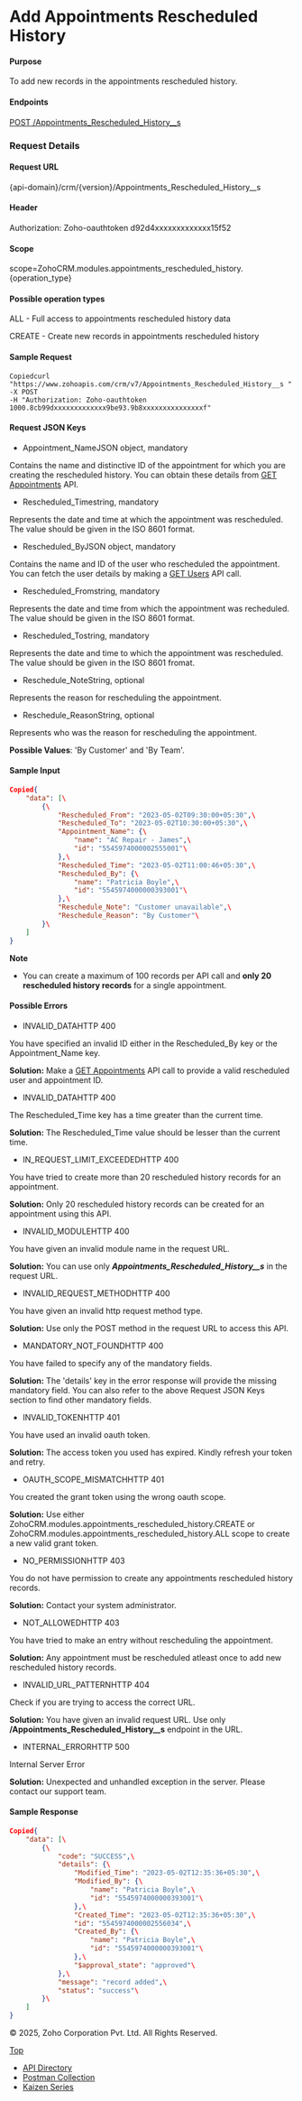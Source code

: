 
# Add Appointments Rescheduled History

#### Purpose

To add new records in the appointments rescheduled history.

#### Endpoints

[POST /Appointments\_Rescheduled\_History\_\_s](https://www.zoho.com/crm/developer/docs/api/v7/add-appointments-rescheduled-history.html)

### Request Details

#### Request URL

{api-domain}/crm/{version}/Appointments\_Rescheduled\_History\_\_s

#### Header

Authorization: Zoho-oauthtoken d92d4xxxxxxxxxxxxx15f52

#### Scope

scope=ZohoCRM.modules.appointments\_rescheduled\_history.{operation\_type}

#### Possible operation types

ALL - Full access to appointments rescheduled history data

CREATE - Create new records in appointments rescheduled history

#### Sample Request

``` curl
Copiedcurl "https://www.zohoapis.com/crm/v7/Appointments_Rescheduled_History__s "
-X POST
-H "Authorization: Zoho-oauthtoken 1000.8cb99dxxxxxxxxxxxxx9be93.9b8xxxxxxxxxxxxxxxf"
```

#### Request JSON Keys

- Appointment\_NameJSON object, mandatory



Contains the name and distinctive ID of the appointment for which you are creating the rescheduled history. You can obtain these details from [GET Appointments](https://www.zoho.com/crm/developer/docs/api/v7/get-appointments.html) API.

- Rescheduled\_Timestring, mandatory



Represents the date and time at which the appointment was rescheduled. The value should be given in the ISO 8601 format.

- Rescheduled\_ByJSON object, mandatory



Contains the name and ID of the user who rescheduled the appointment. You can fetch the user details by making a [GET Users](https://www.zoho.com/crm/developer/docs/api/v7/get-users.html) API call.

- Rescheduled\_Fromstring, mandatory



Represents the date and time from which the appointment was recheduled. The value should be given in the ISO 8601 format.

- Rescheduled\_Tostring, mandatory



Represents the date and time to which the appointment was rescheduled. The value should be given in the ISO 8601 fromat.

- Reschedule\_NoteString, optional



Represents the reason for rescheduling the appointment.

- Reschedule\_ReasonString, optional



Represents who was the reason for rescheduling the appointment.

**Possible Values**: 'By Customer' and 'By Team'.


#### Sample Input

``` json
Copied{
    "data": [\
        {\
            "Rescheduled_From": "2023-05-02T09:30:00+05:30",\
            "Rescheduled_To": "2023-05-02T10:30:00+05:30",\
            "Appointment_Name": {\
                "name": "AC Repair - James",\
                "id": "5545974000002555001"\
            },\
            "Rescheduled_Time": "2023-05-02T11:00:46+05:30",\
            "Rescheduled_By": {\
                "name": "Patricia Boyle",\
                "id": "5545974000000393001"\
            },\
            "Reschedule_Note": "Customer unavailable",\
            "Reschedule_Reason": "By Customer"\
        }\
    ]
}
```

**Note**

- You can create a maximum of 100 records per API call and **only 20 rescheduled history records** for a single appointment.

#### Possible Errors

- INVALID\_DATAHTTP 400



You have specified an invalid ID either in the Rescheduled\_By key or the Appointment\_Name key.

**Solution:** Make a [GET Appointments](https://www.zoho.com/crm/developer/docs/api/v7/get-appointments.html) API call to provide a valid rescheduled user and appointment ID.

- INVALID\_DATAHTTP 400



The Rescheduled\_Time key has a time greater than the current time.

**Solution:** The Rescheduled\_Time value should be lesser than the current time.

- IN\_REQUEST\_LIMIT\_EXCEEDEDHTTP 400



You have tried to create more than 20 rescheduled history records for an appointment.

**Solution:** Only 20 rescheduled history records can be created for an appointment using this API.

- INVALID\_MODULEHTTP 400



You have given an invalid module name in the request URL.

**Solution:** You can use only _**Appointments\_Rescheduled\_History\_\_s**_ in the request URL.

- INVALID\_REQUEST\_METHODHTTP 400



You have given an invalid http request method type.

**Solution:** Use only the POST method in the request URL to access this API.

- MANDATORY\_NOT\_FOUNDHTTP 400



You have failed to specify any of the mandatory fields.

**Solution:** The 'details' key in the error response will provide the missing mandatory field. You can also refer to the above Request JSON Keys section to find other mandatory fields.

- INVALID\_TOKENHTTP 401



You have used an invalid oauth token.

**Solution:** The access token you used has expired. Kindly refresh your token and retry.

- OAUTH\_SCOPE\_MISMATCHHTTP 401



You created the grant token using the wrong oauth scope.

**Solution:** Use either ZohoCRM.modules.appointments\_rescheduled\_history.CREATE or ZohoCRM.modules.appointments\_rescheduled\_history.ALL scope to create a new valid grant token.

- NO\_PERMISSIONHTTP 403



You do not have permission to create any appointments rescheduled history records.

**Solution:** Contact your system administrator.

- NOT\_ALLOWEDHTTP 403



You have tried to make an entry without rescheduling the appointment.

**Solution:** Any appointment must be rescheduled atleast once to add new rescheduled history records.

- INVALID\_URL\_PATTERNHTTP 404



Check if you are trying to access the correct URL.

**Solution:** You have given an invalid request URL. Use only **/Appointments\_Rescheduled\_History\_\_s** endpoint in the URL.

- INTERNAL\_ERRORHTTP 500



Internal Server Error

**Solution:** Unexpected and unhandled exception in the server. Please contact our support team.


#### Sample Response

``` json
Copied{
    "data": [\
        {\
            "code": "SUCCESS",\
            "details": {\
                "Modified_Time": "2023-05-02T12:35:36+05:30",\
                "Modified_By": {\
                    "name": "Patricia Boyle",\
                    "id": "5545974000000393001"\
                },\
                "Created_Time": "2023-05-02T12:35:36+05:30",\
                "id": "5545974000002556034",\
                "Created_By": {\
                    "name": "Patricia Boyle",\
                    "id": "5545974000000393001"\
                },\
                "$approval_state": "approved"\
            },\
            "message": "record added",\
            "status": "success"\
        }\
    ]
}
```

© 2025, Zoho Corporation Pvt. Ltd. All Rights Reserved.

[Top](https://www.zoho.com/crm/developer/docs/api/v7/add-appointments-rescheduled-history.html#top)

- [API Directory](https://www.zoho.com/crm/developer/docs/api-directory.html?source_from=qlink_)
- [Postman Collection](https://www.postman.com/zohocrmdevelopers/workspace/zoho-crm-developers/overview?source_from=qlink_)
- [Kaizen Series](https://www.zoho.com/crm/developer/docs/kaizen-series-directory.html?source_from=qlink_)